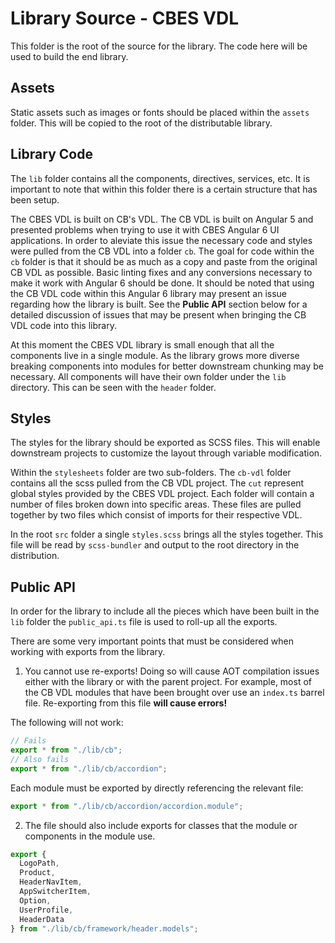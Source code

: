 # Library Source - CBES VDL

This folder is the root of the source for the library. The code here will be used to build the end library.

## Assets

Static assets such as images or fonts should be placed within the `assets` folder. This will be copied to the root of the distributable library.

## Library Code

The `lib` folder contains all the components, directives, services, etc. It is important to note that within this folder there is a certain structure that has been setup.

The CBES VDL is built on CB's VDL. The CB VDL is built on Angular 5 and presented problems when trying to use it with CBES Angular 6 UI applications. In order to aleviate this issue the necessary code and styles were pulled from the CB VDL into a folder `cb`. The goal for code within the `cb` folder is that it should be as much as a copy and paste from the original CB VDL as possible. Basic linting fixes and any conversions necessary to make it work with Angular 6 should be done. It should be noted that using the CB VDL code within this Angular 6 library may present an issue regarding how the library is built. See the **Public API** section below for a detailed discussion of issues that may be present when bringing the CB VDL code into this library.

At this moment the CBES VDL library is small enough that all the components live in a single module. As the library grows more diverse breaking components into modules for better downstream chunking may be necessary. All components will have their own folder under the `lib` directory. This can be seen with the `header` folder.

## Styles

The styles for the library should be exported as SCSS files. This will enable downstream projects to customize the layout through variable modification.

Within the `stylesheets` folder are two sub-folders. The `cb-vdl` folder contains all the scss pulled from the CB VDL project. The `cut` represent global styles provided by the CBES VDL project. Each folder will contain a number of files broken down into specific areas. These files are pulled together by two files which consist of imports for their respective VDL.

In the root `src` folder a single `styles.scss` brings all the styles together. This file will be read by `scss-bundler` and output to the root directory in the distribution.

## Public API

In order for the library to include all the pieces which have been built in the `lib` folder the `public_api.ts` file is used to roll-up all the exports.

There are some very important points that must be considered when working with exports from the library.

1. You cannot use re-exports! Doing so will cause AOT compilation issues either with the library or with the parent project. For example, most of the CB VDL modules that have been brought over use an `index.ts` barrel file. Re-exporting from this file **will cause errors!**

The following will not work:

```TypeScript
// Fails
export * from "./lib/cb";
// Also fails
export * from "./lib/cb/accordion";
```

Each module must be exported by directly referencing the relevant file:

```Typescript
export * from "./lib/cb/accordion/accordion.module";
```

2. The file should also include exports for classes that the module or components in the module use.

```TypeScript
export {
  LogoPath,
  Product,
  HeaderNavItem,
  AppSwitcherItem,
  Option,
  UserProfile,
  HeaderData
} from "./lib/cb/framework/header.models";
```
